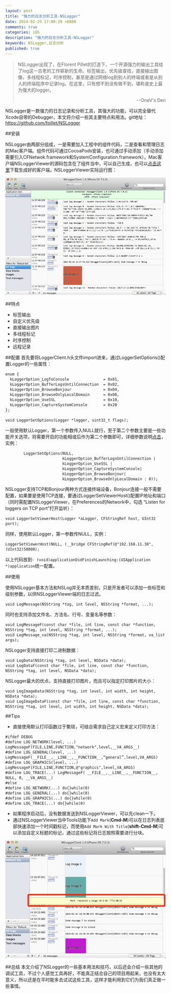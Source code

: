 ```yaml
---
layout: post
title: "强力的日志分析工具-NSLogger"
date: 2014-02-25 17:00:29 +0800
comments: true
categories: iOS
description: "强力的日志分析工具-NSLogger"
keywords: NSLogger,日志分析
published: true
---
```

>NSLogger出现了，在Florent Pillet的打造下，一个开源强力的输出工具给了log这一古老的工作崭新的生命。标签输出，优先级查找，直接输出图像，多线程标记，时序控制，甚至是通过网络log到别人的终端或者是从别人的终端程序中记录log。在这里，只有想不到没有做不到，堪称是史上最为强大的logger。  
><p align="right">--OneV's Den</p>

NSLogger是一款强力的日志记录和分析工具，其强大的功能，可以完全替代Xcode自带的Debugger，本文将介绍一些其主要特点和用法。git地址：<https://github.com/fpillet/NSLogger>

<!--more-->

##安装

NSLogger由两部分组成，一是需要加入工程中的组件代码，二是查看和管理日志的Mac客户端。组件代码可通过CocoaPods安装，也可通过手动添加（手动添加需要引入CFNetwok.framework和SystemConfiguration.framework）。Mac客户端NSLoggerViewer的源码包含在了组件当中，可以自己生成，也可以[点击这里](http://doruby.com/assets/NSLoggerViewer.zip)下载生成好的客户端，NSLoggerViewer实际运行图：

<img src="/images/NSLoggerViewer.png">

<!--more-->

##特点

* 标签输出
* 自定义优先级
* 直接输出图片
* 多线程标记
* 时序控制
* 远程记录

<!--more-->

##配置
首先要将LoggerClient.h头文件import进来，通过LoggerSetOptions()配置Logger的一些属性：

```
enum {
  kLoggerOption_LogToConsole               = 0x01,
  kLoggerOption_BufferLogsUntilConnection  = 0x02,
  kLoggerOption_BrowseBonjour              = 0x04,
  kLoggerOption_BrowseOnlyLocalDomain      = 0x08,
  kLoggerOption_UseSSL                     = 0x10,
  kLoggerOption_CaptureSystemConsole       = 0x20
};

void LoggerSetOptions(Logger *logger, uint32_t flags);
```
一般使用默认Logger，第一个参数传入NULL就行，至于第二个参数主要是一些功能开关选项，将需要开启的功能相或后作为第二个参数即可，详细参数说明[点击](https://github.com/fpillet/NSLogger/wiki/NSLogger-API)，实例：

```
		LoggerSetOptions(NULL,					
						 kLoggerOption_BufferLogsUntilConnection |
						 kLoggerOption_UseSSL |
						 kLoggerOption_CaptureSystemConsole|
						 kLoggerOption_BrowseBonjour|
						 kLoggerOption_BrowseOnlyLocalDomain : 0));
```
NSLogger支持TCP和Bonjour两种方式连接终端设备，Bonjour连接一般不需要配置，如果要是使用TCP连接，要通过LoggerSetViewerHost()配置IP地址和端口（同时需配置NSLoggerViewer，在Preferences的Network中，勾选 “Listen for loggers on TCP port”打开监听）：

```
void LoggerSetViewerHost(Logger *aLogger, CFStringRef host, UInt32 port);
```
同样，使用默认Logger，第一参数传NULL，实例：

```
LoggerSetViewerHost(NULL, (__bridge CFStringRef)@"192.168.11.38", (UInt32)50000);
```
以上代码放到```- (void)applicationDidFinishLaunching:(UIApplication *)application```统一配置。

<!--more-->

##使用

使用NSLogger基本方法和NSLog并无本质差别，只是开发者可以添加一些标签和级别参数，以供NSLoggerViewer端的日志过滤。

```
void LogMessage(NSString *tag, int level, NSString *format, ...);
```
同时也支持添加文件名、方法名、行号、变量名等参数：

```
void LogMessageF(const char *file, int line, const char *function, NSString *tag, int level, NSString *format, ...);
void LogMessage_va(NSString *tag, int level, NSString *format, va_list args);
```
NSLogger支持直接打印二进制数据：

```
void LogData(NSString *tag, int level, NSData *data);
void LogDataF(const char *file, int line, const char *function, NSString *tag, int level, NSData *data);
```
NSLogger最大的优点，支持直接打印图片，而且可以指定打印图片的大小：

```
void LogImageData(NSString *tag, int level, int width, int height, NSData *data);
void LogImageDataF(const char *file, int line, const char *function, NSString *tag, int level, int width, int height, NSData *data);
```

<!--more-->

##Tips

* 直接使用默认打印函数过于繁琐，可结合需求自己定义宏来定义打印方法：

```
#ifdef DEBUG
#define LOG_NETWORK(level, ...) LogMessageF(FILE,LINE,FUNCTION,"network",level,__VA_ARGS__) 
#define LOG_GENERAL(level, ...) LogMessageF(__FILE__,__LINE__,__FUNCTION__,“general”,level,VA_ARGS)
#define LOG_GRAPHICS(level, ...) LogMessageF(FILE,LINE,FUNCTION,@"graphics",level,VA_ARGS)
#define LOG_TRACE(...) LogMessageF( __FILE__,__LINE__,__FUNCTION__, NULL, 0, __VA_ARGS__)
#else
#define LOG_NETWORK(...) do{}while(0)
#define LOG_GENERAL(...) do{}while(0)
#define LOG_GRAPHICS(...) do{}while(0)
#define LOG_TRACE(...) do{}while(0)
```
* 如果程序启动后，没有数据发送到NSLoggerViewer，可以先clean一下。
* 通过NSLoggerViewer当中Tools功能下```Add Mark```(**Cmd-M**)可以在日志列表底部快速添加一个时间戳标记，而使用```Add Mark With Title```(**shift-Cmd-M**)可以添加自定义标题的标记，通过这些标记将日志按照需要进行分块。  
<img src="/images/NSLoggerViewer_Marker.png">

##总结
本文介绍了NSLogger的一些基本用法和技巧，以后还会介绍一些其他的调试工具，不过个人感觉工具再好，不能真正结合自己的项目用起来，也没有太大意义，所以还是在平时能多去试试这些工具，这样才能利用到它们为我们真正做一些事情。



                                                  
